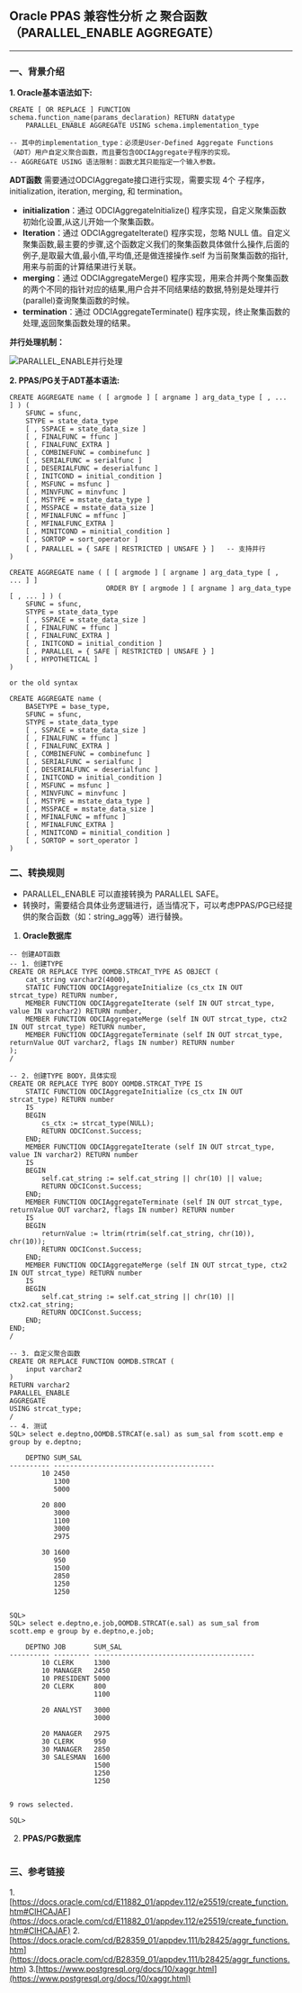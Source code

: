 ## Oracle PPAS 兼容性分析 之 聚合函数（PARALLEL_ENABLE AGGREGATE）
---

### 一、背景介绍

**1. Oracle基本语法如下:**
```
CREATE [ OR REPLACE ] FUNCTION schema.function_name(params_declaration) RETURN datatype
    PARALLEL_ENABLE AGGREGATE USING schema.implementation_type 
    
-- 其中的implementation_type：必须是User-Defined Aggregate Functions（ADT）用户自定义聚合函数，而且要包含ODCIAggregate子程序的实现。
-- AGGREGATE USING 语法限制：函数尤其只能指定一个输入参数。
```
**ADT函数**
需要通过ODCIAggregate接口进行实现，需要实现 4个 子程序，initialization, iteration, merging, 和 termination。
+ **initialization**：通过 ODCIAggregateInitialize() 程序实现，自定义聚集函数初始化设置,从这儿开始一个聚集函数。
+ **Iteration**：通过 ODCIAggregateIterate() 程序实现，忽略 NULL 值。自定义聚集函数,最主要的步骤,这个函数定义我们的聚集函数具体做什么操作,后面的例子,是取最大值,最小值,平均值,还是做连接操作.self 为当前聚集函数的指针,用来与前面的计算结果进行关联。
+ **merging**：通过 ODCIAggregateMerge() 程序实现，用来合并两个聚集函数的两个不同的指针对应的结果,用户合并不同结果结的数据,特别是处理并行(parallel)查询聚集函数的时候。
+ **termination**：通过 ODCIAggregateTerminate() 程序实现，终止聚集函数的处理,返回聚集函数处理的结果。


**并行处理机制：**

![PARALLEL_ENABLE并行处理](https://docs.oracle.com/cd/B28359_01/appdev.111/b28425/img/addci043.gif)

**2. PPAS/PG关于ADT基本语法:**
```
CREATE AGGREGATE name ( [ argmode ] [ argname ] arg_data_type [ , ... ] ) (
    SFUNC = sfunc,
    STYPE = state_data_type
    [ , SSPACE = state_data_size ]
    [ , FINALFUNC = ffunc ]
    [ , FINALFUNC_EXTRA ]
    [ , COMBINEFUNC = combinefunc ]
    [ , SERIALFUNC = serialfunc ]
    [ , DESERIALFUNC = deserialfunc ]
    [ , INITCOND = initial_condition ]
    [ , MSFUNC = msfunc ]
    [ , MINVFUNC = minvfunc ]
    [ , MSTYPE = mstate_data_type ]
    [ , MSSPACE = mstate_data_size ]
    [ , MFINALFUNC = mffunc ]
    [ , MFINALFUNC_EXTRA ]
    [ , MINITCOND = minitial_condition ]
    [ , SORTOP = sort_operator ]
    [ , PARALLEL = { SAFE | RESTRICTED | UNSAFE } ]   -- 支持并行
)

CREATE AGGREGATE name ( [ [ argmode ] [ argname ] arg_data_type [ , ... ] ]
                        ORDER BY [ argmode ] [ argname ] arg_data_type [ , ... ] ) (
    SFUNC = sfunc,
    STYPE = state_data_type
    [ , SSPACE = state_data_size ]
    [ , FINALFUNC = ffunc ]
    [ , FINALFUNC_EXTRA ]
    [ , INITCOND = initial_condition ]
    [ , PARALLEL = { SAFE | RESTRICTED | UNSAFE } ]
    [ , HYPOTHETICAL ]
)

or the old syntax

CREATE AGGREGATE name (
    BASETYPE = base_type,
    SFUNC = sfunc,
    STYPE = state_data_type
    [ , SSPACE = state_data_size ]
    [ , FINALFUNC = ffunc ]
    [ , FINALFUNC_EXTRA ]
    [ , COMBINEFUNC = combinefunc ]
    [ , SERIALFUNC = serialfunc ]
    [ , DESERIALFUNC = deserialfunc ]
    [ , INITCOND = initial_condition ]
    [ , MSFUNC = msfunc ]
    [ , MINVFUNC = minvfunc ]
    [ , MSTYPE = mstate_data_type ]
    [ , MSSPACE = mstate_data_size ]
    [ , MFINALFUNC = mffunc ]
    [ , MFINALFUNC_EXTRA ]
    [ , MINITCOND = minitial_condition ]
    [ , SORTOP = sort_operator ]
)

```



### 二、转换规则
+ PARALLEL_ENABLE 可以直接转换为 PARALLEL SAFE。
+ 转换时，需要结合具体业务逻辑进行，适当情况下，可以考虑PPAS/PG已经提供的聚合函数（如：string_agg等）进行替换。

1. **Oracle数据库**
```
-- 创建ADT函数
-- 1. 创建TYPE
CREATE OR REPLACE TYPE OOMDB.STRCAT_TYPE AS OBJECT (
    cat_string varchar2(4000), 
    STATIC FUNCTION ODCIAggregateInitialize (cs_ctx IN OUT strcat_type) RETURN number, 
    MEMBER FUNCTION ODCIAggregateIterate (self IN OUT strcat_type, value IN varchar2) RETURN number, 
    MEMBER FUNCTION ODCIAggregateMerge (self IN OUT strcat_type, ctx2 IN OUT strcat_type) RETURN number, 
    MEMBER FUNCTION ODCIAggregateTerminate (self IN OUT strcat_type, returnValue OUT varchar2, flags IN number) RETURN number
);
/

-- 2. 创建TYPE BODY，具体实现
CREATE OR REPLACE TYPE BODY OOMDB.STRCAT_TYPE IS
    STATIC FUNCTION ODCIAggregateInitialize (cs_ctx IN OUT strcat_type) RETURN number
    IS
    BEGIN
        cs_ctx := strcat_type(NULL);
        RETURN ODCIConst.Success;
    END;
    MEMBER FUNCTION ODCIAggregateIterate (self IN OUT strcat_type, value IN varchar2) RETURN number
    IS
    BEGIN
        self.cat_string := self.cat_string || chr(10) || value;
        RETURN ODCIConst.Success;
    END;
    MEMBER FUNCTION ODCIAggregateTerminate (self IN OUT strcat_type, returnValue OUT varchar2, flags IN number) RETURN number
    IS
    BEGIN
        returnValue := ltrim(rtrim(self.cat_string, chr(10)), chr(10));
        RETURN ODCIConst.Success;
    END;
    MEMBER FUNCTION ODCIAggregateMerge (self IN OUT strcat_type, ctx2 IN OUT strcat_type) RETURN number
    IS
    BEGIN
        self.cat_string := self.cat_string || chr(10) || ctx2.cat_string;
        RETURN ODCIConst.Success;
    END;
END;
/

-- 3. 自定义聚合函数
CREATE OR REPLACE FUNCTION OOMDB.STRCAT (
    input varchar2
)
RETURN varchar2
PARALLEL_ENABLE
AGGREGATE
USING strcat_type;
/
-- 4. 测试
SQL> select e.deptno,OOMDB.STRCAT(e.sal) as sum_sal from scott.emp e group by e.deptno;

    DEPTNO SUM_SAL
---------- ----------------------------------------
        10 2450
           1300
           5000

        20 800
           3000
           1100
           3000
           2975

        30 1600
           950
           1500
           2850
           1250
           1250


SQL> 
SQL> select e.deptno,e.job,OOMDB.STRCAT(e.sal) as sum_sal from scott.emp e group by e.deptno,e.job;

    DEPTNO JOB       SUM_SAL
---------- --------- ----------------------------------------
        10 CLERK     1300
        10 MANAGER   2450
        10 PRESIDENT 5000
        20 CLERK     800
                     1100

        20 ANALYST   3000
                     3000

        20 MANAGER   2975
        30 CLERK     950
        30 MANAGER   2850
        30 SALESMAN  1600
                     1500
                     1250
                     1250


9 rows selected.

SQL> 
```


2. **PPAS/PG数据库**
```
```

### 三、参考链接
1.[https://docs.oracle.com/cd/E11882_01/appdev.112/e25519/create_function.htm#CIHCAJAF](https://docs.oracle.com/cd/E11882_01/appdev.112/e25519/create_function.htm#CIHCAJAF)
2.[https://docs.oracle.com/cd/B28359_01/appdev.111/b28425/aggr_functions.htm](https://docs.oracle.com/cd/B28359_01/appdev.111/b28425/aggr_functions.htm)
3.[https://www.postgresql.org/docs/10/xaggr.html](https://www.postgresql.org/docs/10/xaggr.html)

